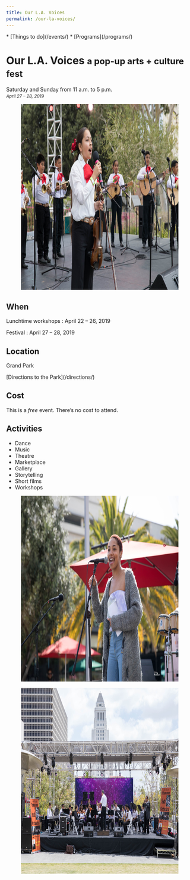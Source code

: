 ```yaml
---
title: Our L.A. Voices
permalink: /our-la-voices/
---
```


<nav markdown="1">
* [Things to do](/events/)
* [Programs](/programs/)
</nav>

Our L.A. Voices <small>a pop-up arts + culture fest</small>
===============

Saturday and Sunday from 11 a.m. to 5 p.m.<br />
_<small>April 27 – 28, 2019</small>_

<figure>
  <img src="/uploads/our-la-voices-3.jpg" alt="Our L.A. Voices" height="500" />
</figure>

## When

Lunchtime workshops
: April 22 – 26, 2019

Festival
: April 27 – 28, 2019

## Location

Grand Park

<p class="action" markdown="1">
[Directions to the Park](/directions/)
</p>

## Cost

This is a _free_ event. There’s no cost to attend.

## Activities

* Dance
* Music
* Theatre
* Marketplace
* Gallery
* Storytelling
* Short films
* Workshops

<figure>
  <img src="/uploads/our-la-voices-4.jpg" alt="Our L.A. Voices" height="500" />
</figure>

<figure>
  <img src="/uploads/our-la-voices-6.jpg" alt="Our L.A. Voices" height="500" />
</figure>

